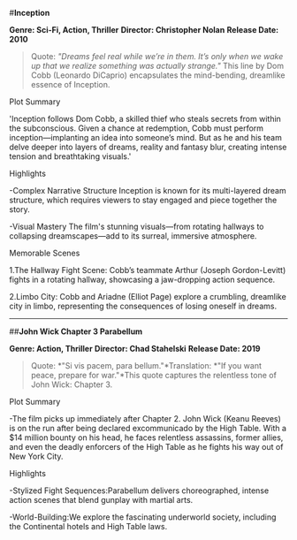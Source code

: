 #**Inception**

**Genre: Sci-Fi, Action, Thriller**
**Director: Christopher Nolan**
**Release Date: 2010**

>Quote: *"Dreams feel real while we’re in them. It’s only when we wake up that we realize something was actually strange."* This line by Dom Cobb (Leonardo DiCaprio) encapsulates the mind-bending, dreamlike essence of Inception.

Plot Summary

'Inception follows Dom Cobb, a skilled thief who steals secrets from within the subconscious. Given a chance at redemption, Cobb must perform inception—implanting an idea into someone’s mind. But as he and his team delve deeper into layers of dreams, reality and fantasy blur, creating intense tension and breathtaking visuals.'

Highlights

-Complex Narrative Structure
Inception is known for its multi-layered dream structure, which requires viewers to stay engaged and piece together the story.

-Visual Mastery
The film's stunning visuals—from rotating hallways to collapsing dreamscapes—add to its surreal, immersive atmosphere.

Memorable Scenes

1.The Hallway Fight Scene: Cobb’s teammate Arthur (Joseph Gordon-Levitt) fights in a rotating hallway, showcasing a jaw-dropping action sequence.

2.Limbo City: Cobb and Ariadne (Elliot Page) explore a crumbling, dreamlike city in limbo, representing the consequences of losing oneself in dreams.

---

##**John Wick Chapter 3 Parabellum**

**Genre: Action, Thriller**
**Director: Chad Stahelski**
**Release Date: 2019**

>Quote: *"Si vis pacem, para bellum."*Translation: *"If you want peace, prepare for war."*This quote captures the relentless tone of John Wick: Chapter 3.

Plot Summary

-The film picks up immediately after Chapter 2. John Wick (Keanu Reeves) is on the run after being declared excommunicado by the High Table. With a $14 million bounty on his head, he faces relentless assassins, former allies, and even the deadly enforcers of the High Table as he fights his way out of New York City.

Highlights

-Stylized Fight Sequences:Parabellum delivers choreographed, intense action scenes that blend gunplay with martial arts.

-World-Building:We explore the fascinating underworld society, including the Continental hotels and High Table laws.
